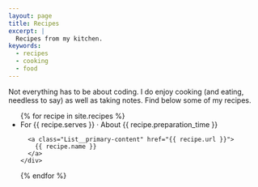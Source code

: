 ```yaml
---
layout: page
title: Recipes
excerpt: |
  Recipes from my kitchen.
keywords:
  - recipes
  - cooking
  - food
---
```


<p>Not everything has to be about coding. I do enjoy cooking (and eating, needless to say) as well as taking notes. Find below some of my recipes.</p>

<ul class="List">
{% for recipe in site.recipes %}
  <li class="List__item">
    <div class="List__item-inner">
      <span class="List__secondary-content">
        For {{ recipe.serves }} · About {{ recipe.preparation_time }}
      </span>

      <a class="List__primary-content" href="{{ recipe.url }}">
        {{ recipe.name }}
      </a>
    </div>
  </li>
{% endfor %}
</ul>
